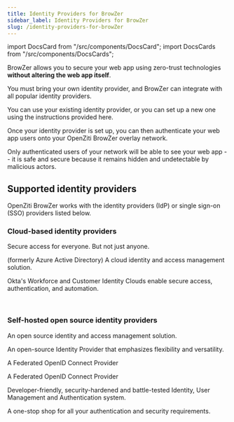 ```yaml
---
title: Identity Providers for BrowZer
sidebar_label: Identity Providers for BrowZer
slug: /identity-providers-for-browZer
---
```


import DocsCard from "/src/components/DocsCard";
import DocsCards from "/src/components/DocsCards";

<head>
  <title>Identity Providers for OpenZiti BrowZer</title>
  <meta
    name="description"
    content="OpenZiti BrowZer is an open-source platform that enables you to protect your web app using zero-trust technologies that integrate with popular Identity Providers you already use."
  />
</head>

BrowZer allows you to secure your web app using zero-trust technologies **without altering the web app itself**. 

You must bring your own identity provider, and BrowZer can integrate with all popular identity providers. 

You can use your existing identity provider, or you can set up a new one using the instructions provided here.

Once your identity provider is set up, you can then authenticate your web app users onto your OpenZiti BrowZer overlay network.  

Only authenticated users of your network will be able to see your web app -- it is safe and secure because it remains hidden and undetectable by malicious actors.

<intro-end />

## Supported identity providers

OpenZiti BrowZer works with the identity providers (IdP) or single sign-on (SSO) providers listed below.

### Cloud-based identity providers

<DocsCards>

  <DocsCard 
    header="Auth0" 
    href="/docs/identity-providers-for-browZer-auth0" 
    icon="/icons/logo-auth0.svg" 
    >
    <p>Secure access for everyone. But not just anyone.</p>
  </DocsCard>

  <DocsCard 
    header="Microsoft Entra ID" 
    href="/docs/identity-providers-for-browZer-entra" 
    icon="/icons/logo-entra.jpg" 
    >
    <p>(formerly Azure Active Directory) A cloud identity and access management solution.</p>
  </DocsCard>

  <DocsCard 
    header="Okta" 
    href="/docs/identity-providers-for-browZer-okta" 
    icon="/icons/logo-okta.svg" 
    >
    <p>Okta's Workforce and Customer Identity Clouds enable secure access, authentication, and automation.</p>
  </DocsCard>

  <br/>
</DocsCards>

### Self-hosted open source identity providers

<DocsCards>

  <DocsCard 
    header="Keycloak" 
    href="/docs/identity-providers-for-browZer-keycloak" 
    icon="/icons/logo-keycloak.svg" 
    >
    <p>An open source identity and access management solution.</p>
  </DocsCard>

  <DocsCard 
    header="Authentik" 
    href="/docs/identity-providers-for-browZer-authentik" 
    icon="/icons/logo-authentik.svg" 
    >
    <p>An open-source Identity Provider that emphasizes flexibility and versatility.</p>
  </DocsCard>

  <DocsCard 
    header="Authelia"
    href="/docs/identity-providers-for-browZer-authelia" 
    icon="/icons/logo-authelia.svg" 
    >
    <p>A Federated OpenID Connect Provider</p>
  </DocsCard>

  <DocsCard 
    header="Dex"
    href="/docs/identity-providers-for-browZer-dex" 
    icon="/icons/logo-dex.svg" 
    >
    <p>A Federated OpenID Connect Provider</p>
  </DocsCard>

  <DocsCard 
    header="Ory Kratos"
    href="/docs/identity-providers-for-browZer-ory-kratos" 
    icon="/icons/logo-kratos.png" 
    >
    <p>Developer-friendly, security-hardened and battle-tested Identity, User Management and Authentication system.</p>
  </DocsCard>

  <DocsCard 
    header="Stytch"
    href="/docs/identity-providers-for-browZer-stytch" 
    icon="/icons/logo-stytch.svg" 
    >
    <p>A one-stop shop for all your authentication and security requirements.</p>
  </DocsCard>

</DocsCards>

